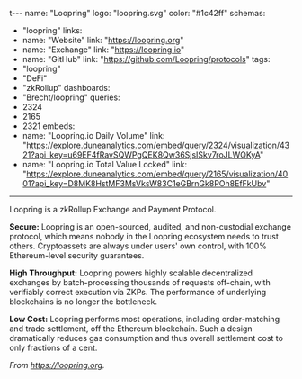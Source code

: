 t---
name: "Loopring"
logo: "loopring.svg"
color: "#1c42ff"
schemas:
  - "loopring"
links:
  - name: "Website"
    link: "https://loopring.org"
  - name: "Exchange"
    link: "https://loopring.io"
  - name: "GitHub"
    link: "https://github.com/Loopring/protocols"
tags:
  - "loopring"
  - "DeFi"
  - "zkRollup"
dashboards:
  - "Brecht/loopring"
queries:
  - 2324
  - 2165
  - 2321
embeds:
  - name: "Loopring.io Daily Volume"
    link: "https://explore.duneanalytics.com/embed/query/2324/visualization/4321?api_key=u69EF4fRavSQWPgQEK8Qw36SjsISkv7roJLWQKyA"
  - name: "Loopring.io Total Value Locked"
    link: "https://explore.duneanalytics.com/embed/query/2165/visualization/4001?api_key=D8MK8HstMF3MsVksW83C1eGBrnGk8POh8EfFkUbv"
---

Loopring is a zkRollup Exchange and Payment Protocol.

**Secure:** Loopring is an open-sourced, audited, and non-custodial exchange protocol, which means nobody in the Loopring ecosystem needs to trust others. Cryptoassets are always under users' own control, with 100% Ethereum-level security guarantees.

**High Throughput:** Loopring powers highly scalable decentralized exchanges by batch-processing thousands of requests off-chain, with verifiably correct execution via ZKPs. The performance of underlying blockchains is no longer the bottleneck.

**Low Cost:** Loopring performs most operations, including order-matching and trade settlement, off the Ethereum blockchain. Such a design dramatically reduces gas consumption and thus overall settlement cost to only fractions of a cent.

*From https://loopring.org.*
